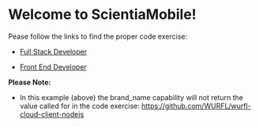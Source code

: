 # **Welcome to ScientiaMobile!**

Pease follow the links to find the proper code exercise:

* [Full Stack Developer](https://github.com/ScientiaMobile/scientiamobile-jobs/wiki/Code-Exercise)


* [Front End Developer](https://github.com/ScientiaMobile/front-end-developer/wiki/Code-Exercise)

**Please Note:**
- In this example (above) the brand_name capability will not 
  return the value called for in the code exercise:
  https://github.com/WURFL/wurfl-cloud-client-nodejs

